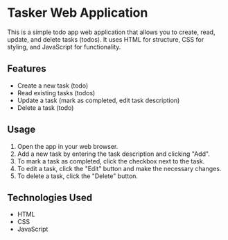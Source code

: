 # Tasker Web Application

This is a simple todo app web application that allows you to create, read, update, and delete tasks (todos). It uses HTML for structure, CSS for styling, and JavaScript for functionality.

## Features

- Create a new task (todo)
- Read existing tasks (todos)
- Update a task (mark as completed, edit task description)
- Delete a task (todo)

## Usage

1. Open the app in your web browser.
2. Add a new task by entering the task description and clicking "Add".
3. To mark a task as completed, click the checkbox next to the task.
4. To edit a task, click the "Edit" button and make the necessary changes.
5. To delete a task, click the "Delete" button.

## Technologies Used

- HTML
- CSS
- JavaScript

